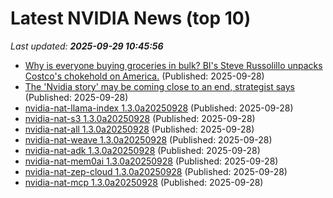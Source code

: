 # Latest NVIDIA News (top 10)
_Last updated: **2025-09-29 10:45:56**_

- [Why is everyone buying groceries in bulk? BI's Steve Russolillo unpacks Costco's chokehold on America.](https://www.businessinsider.com/bi-today-sunday-newsletter-costco-craze-executive-membership-2025-9) (Published: 2025-09-28)
- [The 'Nvidia story' may be coming close to an end, strategist says](https://finance.yahoo.com/video/nvidia-story-may-coming-close-103005857.html) (Published: 2025-09-28)
- [nvidia-nat-llama-index 1.3.0a20250928](https://pypi.org/project/nvidia-nat-llama-index/1.3.0a20250928/) (Published: 2025-09-28)
- [nvidia-nat-s3 1.3.0a20250928](https://pypi.org/project/nvidia-nat-s3/1.3.0a20250928/) (Published: 2025-09-28)
- [nvidia-nat-all 1.3.0a20250928](https://pypi.org/project/nvidia-nat-all/1.3.0a20250928/) (Published: 2025-09-28)
- [nvidia-nat-weave 1.3.0a20250928](https://pypi.org/project/nvidia-nat-weave/1.3.0a20250928/) (Published: 2025-09-28)
- [nvidia-nat-adk 1.3.0a20250928](https://pypi.org/project/nvidia-nat-adk/1.3.0a20250928/) (Published: 2025-09-28)
- [nvidia-nat-mem0ai 1.3.0a20250928](https://pypi.org/project/nvidia-nat-mem0ai/1.3.0a20250928/) (Published: 2025-09-28)
- [nvidia-nat-zep-cloud 1.3.0a20250928](https://pypi.org/project/nvidia-nat-zep-cloud/1.3.0a20250928/) (Published: 2025-09-28)
- [nvidia-nat-mcp 1.3.0a20250928](https://pypi.org/project/nvidia-nat-mcp/1.3.0a20250928/) (Published: 2025-09-28)
